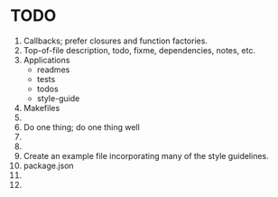 TODO
====

1. 	Callbacks; prefer closures and function factories.
2. 	Top-of-file description, todo, fixme, dependencies, notes, etc.
3. 	Applications
	* 	readmes
	* 	tests
	* 	todos
	* 	style-guide
4. 	Makefiles
5. 	
6. 	Do one thing; do one thing well
7. 	
8. 	
9. 	Create an example file incorporating many of the style guidelines.
10. package.json
11. 
12. 